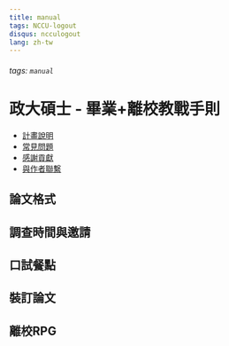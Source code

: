 ```yaml
---
title: manual
tags: NCCU-logout
disqus: ncculogout
lang: zh-tw
---
```


###### tags: `manual`

# 政大碩士 - 畢業+離校教戰手則

- [計畫說明](/@NCCU-logout/README)
- [常見問題](/@NCCU-logout/FAQ)
- [感謝貢獻](/@NCCU-logout/contributor)
- [與作者聯繫](/@NCCU-logout/contact)

## 論文格式

## 調查時間與邀請

## 口試餐點

## 裝訂論文

## 離校RPG
